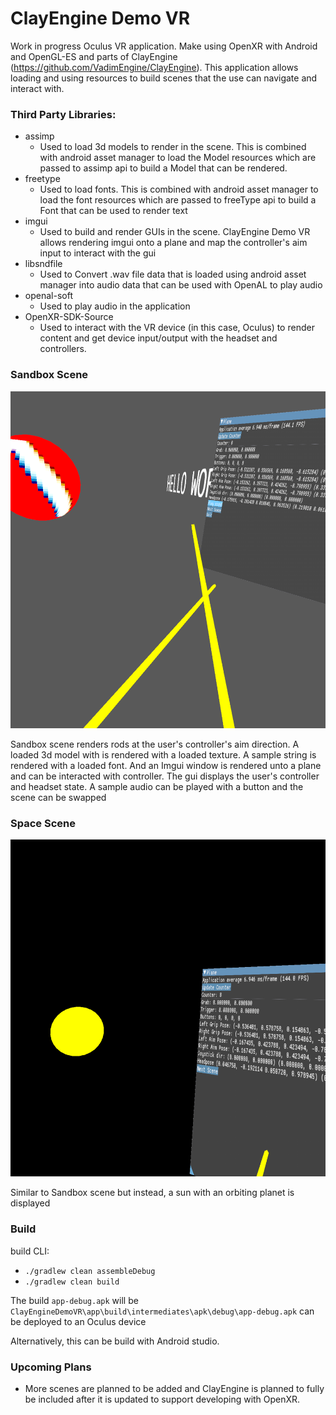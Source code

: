 # ClayEngine Demo VR

Work in progress Oculus VR application. Make using OpenXR with Android and OpenGL-ES and parts of ClayEngine (https://github.com/VadimEngine/ClayEngine). This application allows loading and using resources to build scenes that the use can navigate and interact with.

### Third Party Libraries:
- assimp
    - Used to load 3d models to render in the scene. This is combined with android asset manager to load the Model resources which are passed to assimp api to build a Model that can be rendered.
- freetype
    - Used to load fonts. This is combined with android asset manager to load the font resources which are passed to freeType api to build a Font that can be used to render text
- imgui
    - Used to build and render GUIs in the scene. ClayEngine Demo VR allows rendering imgui onto a plane and map the controller's aim input to interact with the gui
- libsndfile
    - Used to Convert .wav file data that is loaded using android asset manager into audio data that can be used with OpenAL to play audio
- openal-soft
    - Used to play audio in the application
- OpenXR-SDK-Source
    - Used to interact with the VR device (in this case, Oculus) to render content and get device input/output with the headset and controllers.



### Sandbox Scene
![alt text](./Screenshots/Scene1.png)

Sandbox scene renders rods at the user's controller's aim direction. A loaded 3d model with is rendered with a loaded texture. A sample string is rendered with a loaded font. And an Imgui window is rendered unto a plane and can be interacted with controller. The gui displays the user's controller and headset state. A sample audio can be played with a button and the scene can be swapped

### Space Scene
![alt text](./Screenshots/Scene2.png)

Similar to Sandbox scene but instead, a sun with an orbiting planet is displayed

### Build

build CLI:
- `./gradlew clean assembleDebug`
- `./gradlew clean build`

The build `app-debug.apk` will be `ClayEngineDemoVR\app\build\intermediates\apk\debug\app-debug.apk` can be deployed to an Oculus device

Alternatively, this can be build with Android studio.

### Upcoming Plans
- More scenes are planned to be added and ClayEngine is planned to fully be included after it is updated to support developing with OpenXR.
